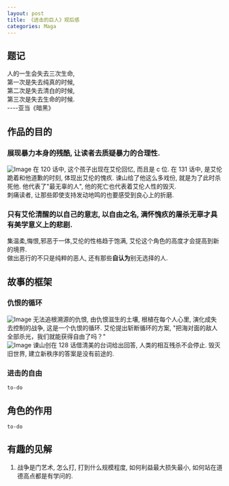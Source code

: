 ```yaml
---  
layout: post  
title: 《进击的巨人》观后感  
categories: Maga  
---  
```


## 题记  
人的一生会失去三次生命,  
第一次是失去纯真的时候,  
第二次是失去清白的时候,  
第三次是失去生命的时候.  
----亚当《暗黑》  

## 作品的目的  
### 展现暴力本身的残酷, 让读者去质疑暴力的合理性.  
![Image](https://s3.jpg.cm/2020/08/15/uPlQE.png)
在 120 话中, 这个孩子出现在艾伦回忆, 而且是 c 位. 在 131 话中, 是艾伦跪着和他道歉的时刻, 体现出艾伦的愧疚. 谏山给了他这么多戏份, 就是为了此时杀死他. 他代表了"最无辜的人", 他的死亡也代表着艾伦人性的毁灭.  
刺痛读者, 让那些即使支持发动地鸣的也要感受到良心上的折磨.  
### 只有艾伦清醒的以自己的意志, 以自由之名, 满怀愧疚的屠杀无辜才具有美学意义上的悲剧.  
集温柔,悔恨,邪恶于一体,艾伦的性格趋于饱满, 艾伦这个角色的高度才会提高到新的境界.  
做出恶行的不只是纯粹的恶人, 还有那些**自认为**别无选择的人.  

## 故事的框架  
### 仇恨的循环  
![Image](https://s3.jpg.cm/2020/08/15/uPQm6.png)
无法追根溯源的仇恨, 由仇恨滋生的土壤, 根植在每个人心里, 演化成失去控制的战争, 这是一个仇恨的循环. 艾伦提出斩断循环的方案, "把海对面的敌人全部杀光，我们就能获得自由了吗？"  
![Image](https://s3.jpg.cm/2020/08/15/uPd9T.png)
谏山创在 128 话借清美的台词给出回答, 人类的相互残杀不会停止. 毁灭旧世界, 建立新秩序的答案是没有前途的.  
### 进击的自由  
`to-do`  
## 角色的作用
`to-do`  
## 有趣的见解
1. 战争是门艺术, 怎么打, 打到什么规模程度, 如何利益最大损失最小, 如何站在道德高点都是有学问的.  
